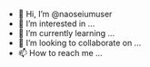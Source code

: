 - 👋 Hi, I’m @naoseiumuser
- 👀 I’m interested in ...
- 🌱 I’m currently learning ...
- 💞️ I’m looking to collaborate on ...
- 📫 How to reach me ...

<!---
naoseiumuser/naoseiumuser is a ✨ special ✨ repository because its `README.md` (this file) appears on your GitHub profile.
You can click the Preview link to take a look at your changes.
--->
